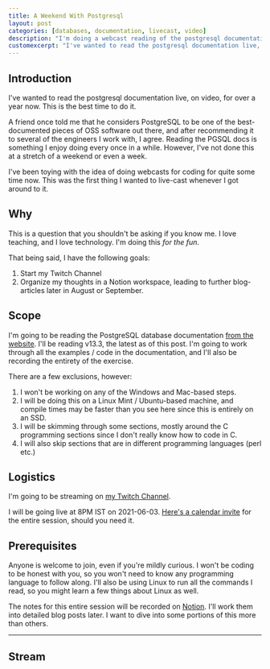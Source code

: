 ```yaml
---
title: A Weekend With Postgresql
layout: post
categories: [databases, documentation, livecast, video]
description: "I'm doing a webcast reading of the postgresql documentation."
customexcerpt: "I've wanted to read the postgresql documentation live, on video, for over a year now. This is the best time to do it."
---
```


## Introduction

I've wanted to read the postgresql documentation live, on video, for over a
year now. This is the best time to do it.

A friend once told me that he considers PostgreSQL to be one of the
best-documented pieces of OSS software out there, and after recommending it to
several of the engineers I work with, I agree. Reading the PGSQL docs is
something I enjoy doing every once in a while. However, I've not done this at a
stretch of a weekend or even a week.

I've been toying with the idea of doing webcasts for coding for quite some time
now. This was the first thing I wanted to live-cast whenever I got around to
it.

## Why

This is a question that you shouldn't be asking if you know me. I love teaching, and I love technology. I'm doing this *for the fun*.

That being said, I have the following goals:

1. Start my Twitch Channel
2. Organize my thoughts in a Notion workspace, leading to further blog-articles later in August or September.

## Scope

I'm going to be reading the PostgreSQL database documentation
[from the website](https://www.postgresql.org/docs/13/index.html).
I'll be reading v13.3, the latest as of this post. I'm going to work through
all the examples / code in the documentation, and I'll also be recording the
entirety of the exercise.

There are a few exclusions, however:

1. I won't be working on any of the Windows and Mac-based steps.
2. I will be doing this on a Linux Mint / Ubuntu-based machine, and compile times may be faster than you see here since this is entirely on an SSD.
3. I will be skimming through some sections, mostly around the C programming
   sections since I don't really know how to code in C.
4. I will also skip sections that are in different programming languages (perl etc.)

## Logistics

I'm going to be streaming on [my Twitch Channel](https://twitch.tv/stonecharioteer).

I will be going live at 8PM IST on 2021-06-03.
[Here's a calendar invite](https://calendar.google.com/event?action=TEMPLATE&tmeid=MGthcm1jMXRsYmJjdWZibXYwb2xxMTRsaDkga3R2a3ZpbmF5a2VlcnRoaUBt&tmsrc=ktvkvinaykeerthi%40gmail.com)
for the entire session, should you need it.

## Prerequisites

Anyone is welcome to join, even if you're mildly curious. I won't be coding to
be honest with you, so you won't need to know any programming language to
follow along. I'll also be using Linux to run all the commands I read, so you
might learn a few things about Linux as well.

The notes for this entire session will be recorded on [Notion](https://www.notion.so/A-Weekend-With-PostgreSQL-68b98f680d8c4cbdb0f80fb99223c742). I'll work them
into detailed blog posts later. I want to dive into some portions of this more
than others.

----

## Stream

<br />

<div id="twitch-embed"></div>

<script src="https://embed.twitch.tv/embed/v1.js"></script>

<script type="text/javascript">
  new Twitch.Embed("twitch-embed", {
    width: 700,
    height: 480,
    channel: "stonecharioteer",
  });
</script>
